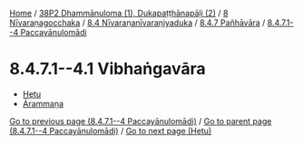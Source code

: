 
[Home](/) / [38P2 Dhammānuloma (1), Dukapaṭṭhānapāḷi (2)](../../../../../38P2.md) / [8 Nīvaraṇagocchaka](../../../../8.md) / [8.4 Nīvaraṇanīvaraṇiyaduka](../../../8.4.md) / [8.4.7 Pañhāvāra](../../8.4.7.md) / [8.4.7.1--4 Paccayānulomādi](../8.4.7.1--4.md)

# 8.4.7.1--4.1 Vibhaṅgavāra

* [Hetu](8.4.7.1--4.1/Hetu.md)
* [Ārammaṇa](8.4.7.1--4.1/Arammana.md)

[Go to previous page (8.4.7.1--4 Paccayānulomādi)](../8.4.7.1--4.md) / [Go to parent page (8.4.7.1--4 Paccayānulomādi)](../8.4.7.1--4.md) / [Go to next page (Hetu)](8.4.7.1--4.1/Hetu.md)


